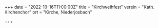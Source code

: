 +++
date = "2022-10-16T11:00:00Z"
title = "Kirchweihfest"
verein = "Kath. Kirchenchor"
ort = "Kirche, Niederjosbach"

+++
